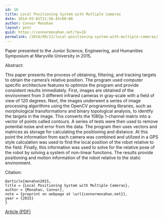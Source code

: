 ```yaml
---
id: 16
title: Local Positioning System with Multiple Cameras
date: 2014-03-01T21:56:43+00:00
author: Connor Monahan
layout: post
guid: https://connormonahan.net/?p=16
permalink: /2016/09/11/local-positioning-system-with-multiple-cameras/
---
```

Paper presented to the Junior Science, Engineering, and Humanities Symposium at Maryville University in 2015.

Abstract:

This paper presents the process of obtaining, filtering, and tracking targets to obtain the
camera’s relative position. The program used computer specific architecture features to optimize
the program and provide consistent results immediately. First, images are obtained of the
environment from 3 different infrared cameras in gray-scale with a field of view of 120 degrees.
Next, the images underwent a series of image processing algorithms using the OpenCV
programming libraries, such as morphological transformations and binary topological analysis, to
identify the targets in the image. This converts the 1080p 1-channel matrix into a vector of points
called contours. A series of tests were then used to remove potential noise and error from the
data. The program then uses vectors and matrices as storage for calculating the positioning and
distance. At this point the information from each camera was combined and utilized in a GPS
style calculation was used to find the local position of the robot relative to the field. Finally, this
information was used to solve for the relative pose of the robot by solving a system of non-linear
functions. The results provide positioning and motion information of the robot relative to the
static environment.

Citation:

```
@article{monahan2015,
title = {Local Positioning System with Multiple Cameras},
author = {Monahan, Connor},
note = {preprint on webpage at \url{connormonahan.net}},
year = {2015}
}
```
[Article (PDF)]({static}/pdfs/Local-Positioning-System-with-Multiple-Cameras.pdf)
